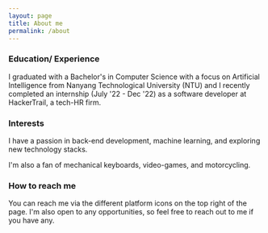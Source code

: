 ```yaml
---
layout: page
title: About me
permalink: /about
---
```



### Education/ Experience 

I graduated with a Bachelor's in Computer Science with a focus on Artificial Intelligence from Nanyang Technological University (NTU) and I recently completed an internship (July '22 - Dec '22) as a software developer at HackerTrail, a tech-HR firm.


### Interests
 I have a passion in back-end development, machine learning, and exploring new technology stacks. 
 
 I'm also a fan of mechanical keyboards, video-games, and motorcycling. 


### How to reach me 
You can reach me via the different platform icons on the top right of the page. I'm also open to any opportunities, so feel free to reach out to me if you have any.